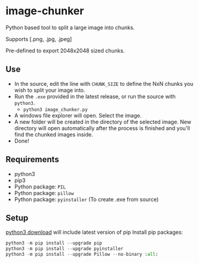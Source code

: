 # image-chunker
Python based tool to split a large image into chunks.

Supports [.png, .jpg, .jpeg]

Pre-defined to export 2048x2048 sized chunks.

## Use
- In the source, edit the line with `CHUNK_SIZE` to define the NxN chunks you wish to split your image into.
- Run the `.exe` provided in the latest release, or run the source with `python3`.
  - `python3 image_chunker.py`
- A windows file explorer will open. Select the image.
- A new folder will be created in the directory of the selected image. New directory will open automatically after the process is finished and you'll find the chunked images inside.
- Done!

## Requirements
- python3
- pip3
- Python package: `PIL`
- Python package: `pillow`
- Python package: `pyinstaller` (To create .exe from source)

## Setup
[python3 download](https://www.python.org/downloads/) will include latest version of pip
Install pip packages:
```python
python3 -m pip install --upgrade pip
python3 -m pip install --upgrade pyinstaller
python3 -m pip install --upgrade Pillow --no-binary :all:
```


